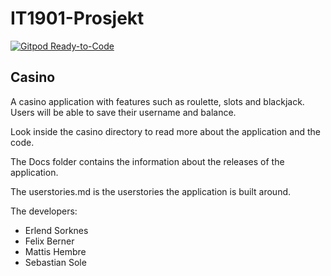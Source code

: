 # IT1901-Prosjekt
[![Gitpod Ready-to-Code](https://img.shields.io/badge/Gitpod-Ready--to--Code-blue?logo=gitpod)](https://gitpod.stud.ntnu.no/#https://gitlab.stud.idi.ntnu.no/it1901/groups-2021/gr2124/gr2124/-/tree/main/)

## Casino

A casino application with features such as roulette, slots and blackjack. Users will be able to save their username and balance. 

Look inside the casino directory to read more about the application and the code.

The Docs folder contains the information about the releases of the application.


The userstories.md is the userstories the application is built around. 


The developers:
- Erlend Sorknes
- Felix Berner
- Mattis Hembre
- Sebastian Sole

